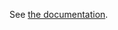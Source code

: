 See [the documentation](https://github.com/felixfontein/ansible-acme/blob/main/README.acme_certificate.md).
